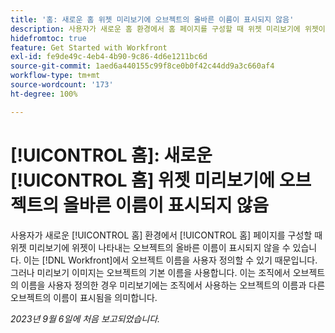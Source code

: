 ```yaml
---
title: '홈: 새로운 홈 위젯 미리보기에 오브젝트의 올바른 이름이 표시되지 않음'
description: 사용자가 새로운 홈 환경에서 홈 페이지를 구성할 때 위젯 미리보기에 위젯이 나타내는 오브젝트의 올바른 이름이 표시되지 않을 수 있습니다. 이는 Workfront에서 오브젝트 이름을 사용자 정의할 수 있기 때문입니다. 그러나 미리보기 이미지는 오브젝트의 기본 이름을 사용합니다. 이는 조직에서 오브젝트의 이름을 사용자 정의한 경우 미리보기에는 조직에서 사용하는 오브젝트의 이름과 다른 오브젝트의 이름이 표시됨을 의미합니다.
hidefromtoc: true
feature: Get Started with Workfront
exl-id: fe9de49c-4eb4-4b90-9c86-4d6e1211bc6d
source-git-commit: 1aed6a440155c99f8ce0b0f42c44dd9a3c660af4
workflow-type: tm+mt
source-wordcount: '173'
ht-degree: 100%

---
```


# [!UICONTROL 홈]: 새로운 [!UICONTROL 홈] 위젯 미리보기에 오브젝트의 올바른 이름이 표시되지 않음

<!--valid issue; won't fix-->

사용자가 새로운 [!UICONTROL 홈] 환경에서 [!UICONTROL 홈] 페이지를 구성할 때 위젯 미리보기에 위젯이 나타내는 오브젝트의 올바른 이름이 표시되지 않을 수 있습니다. 이는 [!DNL Workfront]에서 오브젝트 이름을 사용자 정의할 수 있기 때문입니다. 그러나 미리보기 이미지는 오브젝트의 기본 이름을 사용합니다. 이는 조직에서 오브젝트의 이름을 사용자 정의한 경우 미리보기에는 조직에서 사용하는 오브젝트의 이름과 다른 오브젝트의 이름이 표시됨을 의미합니다.

_2023년 9월 6일에 처음 보고되었습니다._

